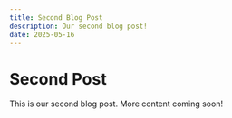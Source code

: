 ```yaml
---
title: Second Blog Post
description: Our second blog post!
date: 2025-05-16
---
```


# Second Post

This is our second blog post. More content coming soon!

